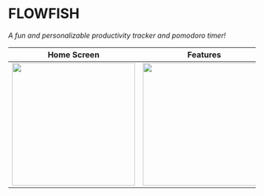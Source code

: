 # FLOWFISH  
*A fun and personalizable productivity tracker and pomodoro timer!*  

| Home Screen | Features | Customization |
|-------------|----------|---------------|
| <img src="https://github.com/user-attachments/assets/5bc1e99f-cd38-4483-98a4-e23c7f44b5f0" width="250"/> | <img src="https://github.com/user-attachments/assets/fd7404bb-da25-4985-b534-0fb5613450a3" width="250"/> | <img src="https://github.com/user-attachments/assets/6025b49f-72f8-4123-8fae-888d0580eb60" width="250"/> |
